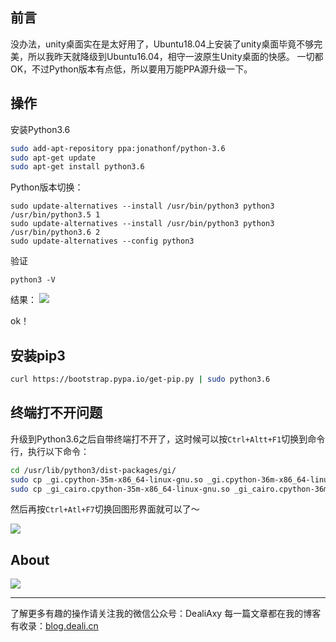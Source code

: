 ## 前言
没办法，unity桌面实在是太好用了，Ubuntu18.04上安装了unity桌面毕竟不够完美，所以我昨天就降级到Ubuntu16.04，相守一波原生Unity桌面的快感。
一切都OK，不过Python版本有点低，所以要用万能PPA源升级一下。

## 操作
安装Python3.6
```bash
sudo add-apt-repository ppa:jonathonf/python-3.6
sudo apt-get update
sudo apt-get install python3.6
```

Python版本切换：
```
sudo update-alternatives --install /usr/bin/python3 python3 /usr/bin/python3.5 1
sudo update-alternatives --install /usr/bin/python3 python3 /usr/bin/python3.6 2
sudo update-alternatives --config python3
```

验证
```
python3 -V
```

结果：
![](https://upload-images.jianshu.io/upload_images/8869373-02ce0a366d52aa33.png?imageMogr2/auto-orient/strip%7CimageView2/2/w/1240)


ok！

## 安装pip3
```bash
curl https://bootstrap.pypa.io/get-pip.py | sudo python3.6
```


## 终端打不开问题
升级到Python3.6之后自带终端打不开了，这时候可以按`Ctrl+Altt+F1`切换到命令行，执行以下命令：
```bash
cd /usr/lib/python3/dist-packages/gi/
sudo cp _gi.cpython-35m-x86_64-linux-gnu.so _gi.cpython-36m-x86_64-linux-gnu.so
sudo cp _gi_cairo.cpython-35m-x86_64-linux-gnu.so _gi_cairo.cpython-36m-x86_64-linux-gnu.so
```
然后再按`Ctrl+Atl+F7`切换回图形界面就可以了～

![](https://upload-images.jianshu.io/upload_images/8869373-4aab691f90fb1da1.png?imageMogr2/auto-orient/strip%7CimageView2/2/w/1240)

## About
![](https://upload-images.jianshu.io/upload_images/8869373-901590e019f6f85b.png?imageMogr2/auto-orient/strip%7CimageView2/2/w/1240)

---------------
了解更多有趣的操作请关注我的微信公众号：DealiAxy
每一篇文章都在我的博客有收录：[blog.deali.cn](http://blog.deali.cn)